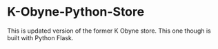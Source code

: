 # K-Obyne-Python-Store
This is updated version of the former K Obyne store. This one though is built with Python Flask.
